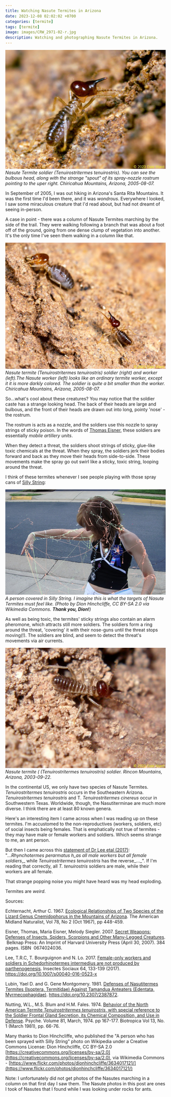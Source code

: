 ```yaml
---
title: Watching Nasute Termites in Arizona
date: 2023-12-08 02:02:02 +0700
categories: [termite]
tags: [termite]
image: images/CRW_2971-02-r.jpg
description: Watching and photographing Nasute Termites in Arizona.
---
```


![picture](images/CRW_2971-02-r-1024x760.jpg)
*Nasute Termite soldier (_Tenuirostritermes tenuirostris_). You can see the bulbous head, along with the strange "spout" of its spray-nozzle rostrum pointing to the uper right. Chiricahua Mountains, Arizona, 2005-08-07.*

In September of 2005, I was out hiking in Arizona's Santa Rita Mountains. It was the first time I'd been there, and it was _wondrous_. Everywhere I looked, I saw some miraculous creature that I'd read about, but had not dreamt of seeing in-person.

A case in point - there was a column of Nasute Termites marching by the side of the trail. They were walking following a branch that was about a foot off of the ground, going from one dense clump of vegetation into another. It's the only time I've seen them walking in a column like that.

![picture](images/CRW_2959-01-r-1024x807.jpg)
*Nasute termite (_Tenuirostritermes tenuirostris_) soldier (right) and worker (left).The Nasute worker (left) looks like an ordinary termite worker, except it it is more darkly colored. The soldier is quite a bit smaller than the worker. Chiricahua Mountains, Arizona, 2005-08-07.*

So...what's cool about these creatures? You may notice that the soldier caste has a strange looking head. The back of their heads are large and bulbous, and the front of their heads are drawn out into long, pointy 'nose' - the rostrum.

The rostrum is acts as a nozzle, and the soldiers use this nozzle to spray strings of sticky poison. In the words of [Thomas Eisner](https://www.amazon.com/Secret-Weapons-Scorpions-Many-Legged-Creatures/dp/0674024036), these soldiers are essentially _mobile artillery units_.

When they detect a threat, the soldiers shoot strings of sticky, glue-like toxic chemicals at the threat. When they spray, the soldiers jerk their bodies forward and back as they move their heads from side-to-side. These movements make the spray go out swirl like a sticky, toxic string, looping around the threat.

I think of these termites whenever I see people playing with those spray cans of [Silly String](https://en.wikipedia.org/wiki/Silly_String):

![picture](images/Person_covered_in_silly_string.jpg)
*A person covered in Silly String. I imagine this is what the targets of Nasute Termites must feel like. (Photo by Dion Hinchcliffe, CC BY-SA 2.0 via Wikimedia Commons. **Thank you, Dion!**)*

As well as being toxic, the termites' sticky strings also contain an alarm pheromone, which attracts still more soldiers. The soldiers form a ring around the threat, 'covering' it with their nose-guns until the threat stops moving(!). The soldiers are blind, and seem to detect the threat's movements via air currents.

![picture](images/DSCN0703-02-r.jpg)
*Nasute termite ( (_Tenuirostritermes tenuirostris_) soldier. Rincon Mountains, Arizona, 2003-09-22.*

In the continental US, we only have two species of Nasute Termites. _Tenuirostritermes tenuirostris_ occurs in the Southeastern Arizona. _Tenuirostritermes_ _tenuirostris_ and T. _Tenuirostritermes cinereus_ occur in Southwestern Texas. Worldwide, though, the Nasutiterminae are much more diverse. I think there are at least 80 known genera.

Here's an interesting item I came across when I was reading up on these termites. I'm accustomed to the non-reproductives (workers, soldiers, etc) of social insects being females. That is emphatically not true of termites - they may have male or female workers and soldiers. Which seems strange to me, an ant person.

But then I came across this [statement of Dr Lee etal (2017)](https://link.springer.com/article/10.1007/s00040-016-0523-x): "_...Rhynchotermes perarmatus h_as all male workers but all female soldiers_,_ while _Tenuirostritermes tenuirostris_ has the reverse_..._". If I'm reading that correctly, all _T. tenuirostris_ soldiers are male, while their workers are all female.

That strange popping noise you might have heard was my head exploding.

Termites are _weird_.

Sources:

Echternacht, Arthur C. 1967. [Ecological Relationships of Two Species of the Lizard Genus Cnemidophorus in the Mountains of Arizona](https://www.jstor.org/stable/2485242). The American Midland Naturalist, Vol 78, No 2 (Oct 1967), pp 448-459.

Eisner, Thomas, Maria Eisner, Melody Siegler. 2007. [Secret Weapons: Defenses of Insects, Spiders, Scorpions and Other Many-Legged Creatures](https://www.amazon.com/Secret-Weapons-Scorpions-Many-Legged-Creatures/dp/0674024036). ‎ Belknap Press: An Imprint of Harvard University Press (April 30, 2007). 384 pages. ISBN ‎ 0674024036.

Lee, T.R.C, T. Bourguignon and N. Lo. 2017. [Female-only workers and soldiers in Schedorhinotermes intermedius are not produced by parthenogenesis](https://link.springer.com/article/10.1007/s00040-016-0523-x). Insectes Sociaux 64, 133-139 (2017). https://doi.org/10.1007/s00040-016-0523-x

Lubin, Yael D. and G. Gene Montgomery. 1981. [Defenses of Nasutitermes Termites (Isoptera, Termitidae) Against Tamandua Anteaters (Edentata, Myrmecophagidae)](https://www.jstor.org/stable/2387872). https://doi.org/10.2307/2387872.

Nutting, W.L., M.S. Blum and H.M. Fales. 1974. [Behavior of the North American Termite _Tenuirostritermes tenuirostris_, with special reference to the Soldier Frontal Gland Secretion, its Chemical Composition, and Use in Defense](https://downloads.hindawi.com/journals/psyche/1974/013854.pdf). Psyche. Volume 81, March, 1974. pp 167-177. Biotropica Vol 13, No. 1 (March 1981), pp. 66-76.

Many thanks to Dion Hinchcliffe, who published the "A person who has been sprayed with Silly String" photo on Wikipedia under a Creative Commons License: Dion Hinchcliffe, CC BY-SA 2.0 [https://creativecommons.org/licenses/by-sa/2.0](https://creativecommons.org/licenses/by-sa/2.0), via Wikimedia Commons - [https://www.flickr.com/photos/dionhinchcliffe/3634017121/](https://www.flickr.com/photos/dionhinchcliffe/3634017121/)

Note: I unfortunately did not get photos of the Nasutes marching in a column on that first day I saw them. The Nasute photos in this post are ones I took of Nasutes that I found while I was looking under rocks for ants.
